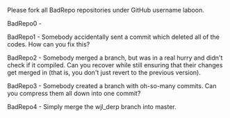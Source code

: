 Please fork all BadRepo repositories under GitHub username laboon.

BadRepo0 - 

BadRepo1 - Somebody accidentally sent a commit which deleted all of the codes.  How can you fix this?

BadRepo2 - Somebody merged a branch, but was in a real hurry and didn't check if it compiled.  Can you recover while still ensuring that their changes get merged in (that is, you don't just revert to the previous version).

BadRepo3 - Somebody created a branch with oh-so-many commits.  Can you compress them all down into one commit?

BadRepo4 - Simply merge the wjl_derp branch into master.
